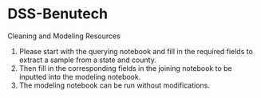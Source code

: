 # DSS-Benutech
Cleaning and Modeling Resources  
1. Please start with the querying notebook and fill in the required fields to extract a sample from a state and county.  
2. Then fill in the corresponding fields in the joining notebook to be inputted into the modeling notebook.  
3. The modeling notebook can be run without modifications.  
